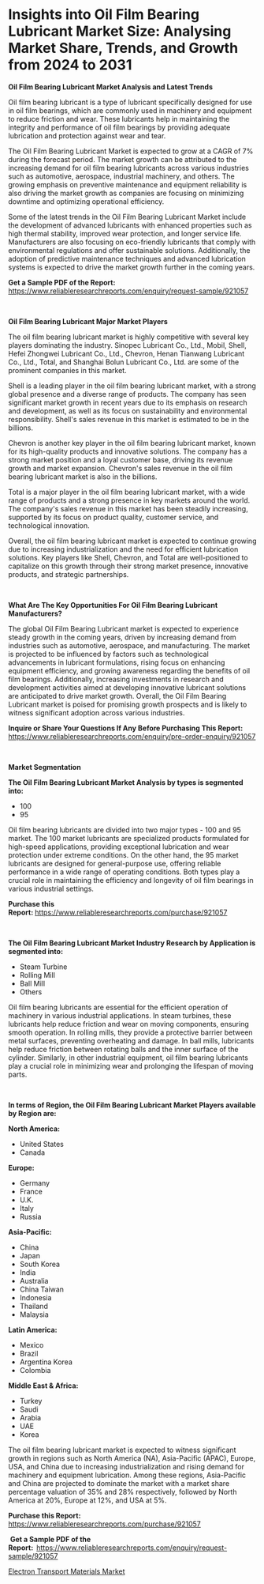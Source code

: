 <p><h1>Insights into Oil Film Bearing Lubricant Market Size: Analysing Market Share, Trends, and Growth from 2024 to 2031</h1></p><p><strong>Oil Film Bearing Lubricant Market Analysis and Latest Trends</strong></p>
<p><p>Oil film bearing lubricant is a type of lubricant specifically designed for use in oil film bearings, which are commonly used in machinery and equipment to reduce friction and wear. These lubricants help in maintaining the integrity and performance of oil film bearings by providing adequate lubrication and protection against wear and tear.</p><p>The Oil Film Bearing Lubricant Market is expected to grow at a CAGR of 7% during the forecast period. The market growth can be attributed to the increasing demand for oil film bearing lubricants across various industries such as automotive, aerospace, industrial machinery, and others. The growing emphasis on preventive maintenance and equipment reliability is also driving the market growth as companies are focusing on minimizing downtime and optimizing operational efficiency.</p><p>Some of the latest trends in the Oil Film Bearing Lubricant Market include the development of advanced lubricants with enhanced properties such as high thermal stability, improved wear protection, and longer service life. Manufacturers are also focusing on eco-friendly lubricants that comply with environmental regulations and offer sustainable solutions. Additionally, the adoption of predictive maintenance techniques and advanced lubrication systems is expected to drive the market growth further in the coming years.</p></p>
<p><strong>Get a Sample PDF of the Report:&nbsp;</strong> <a href="https://www.reliableresearchreports.com/enquiry/request-sample/921057">https://www.reliableresearchreports.com/enquiry/request-sample/921057</a></p>
<p>&nbsp;</p>
<p><strong>Oil Film Bearing Lubricant Major Market Players</strong></p>
<p><p>The oil film bearing lubricant market is highly competitive with several key players dominating the industry. Sinopec Lubricant Co., Ltd., Mobil, Shell, Hefei Zhongwei Lubricant Co., Ltd., Chevron, Henan Tianwang Lubricant Co., Ltd., Total, and Shanghai Bolun Lubricant Co., Ltd. are some of the prominent companies in this market.</p><p>Shell is a leading player in the oil film bearing lubricant market, with a strong global presence and a diverse range of products. The company has seen significant market growth in recent years due to its emphasis on research and development, as well as its focus on sustainability and environmental responsibility. Shell's sales revenue in this market is estimated to be in the billions.</p><p>Chevron is another key player in the oil film bearing lubricant market, known for its high-quality products and innovative solutions. The company has a strong market position and a loyal customer base, driving its revenue growth and market expansion. Chevron's sales revenue in the oil film bearing lubricant market is also in the billions.</p><p>Total is a major player in the oil film bearing lubricant market, with a wide range of products and a strong presence in key markets around the world. The company's sales revenue in this market has been steadily increasing, supported by its focus on product quality, customer service, and technological innovation.</p><p>Overall, the oil film bearing lubricant market is expected to continue growing due to increasing industrialization and the need for efficient lubrication solutions. Key players like Shell, Chevron, and Total are well-positioned to capitalize on this growth through their strong market presence, innovative products, and strategic partnerships.</p></p>
<p>&nbsp;</p>
<p><strong>What Are The Key Opportunities For Oil Film Bearing Lubricant Manufacturers?</strong></p>
<p><p>The global Oil Film Bearing Lubricant market is expected to experience steady growth in the coming years, driven by increasing demand from industries such as automotive, aerospace, and manufacturing. The market is projected to be influenced by factors such as technological advancements in lubricant formulations, rising focus on enhancing equipment efficiency, and growing awareness regarding the benefits of oil film bearings. Additionally, increasing investments in research and development activities aimed at developing innovative lubricant solutions are anticipated to drive market growth. Overall, the Oil Film Bearing Lubricant market is poised for promising growth prospects and is likely to witness significant adoption across various industries.</p></p>
<p><strong>Inquire or Share Your Questions If Any Before Purchasing This Report:</strong> <a href="https://www.reliableresearchreports.com/enquiry/pre-order-enquiry/921057">https://www.reliableresearchreports.com/enquiry/pre-order-enquiry/921057</a></p>
<p>&nbsp;</p>
<p><strong>Market Segmentation</strong></p>
<p><strong>The Oil Film Bearing Lubricant Market Analysis by types is segmented into:</strong></p>
<p><ul><li>100</li><li>95</li></ul></p>
<p><p>Oil film bearing lubricants are divided into two major types - 100 and 95 market. The 100 market lubricants are specialized products formulated for high-speed applications, providing exceptional lubrication and wear protection under extreme conditions. On the other hand, the 95 market lubricants are designed for general-purpose use, offering reliable performance in a wide range of operating conditions. Both types play a crucial role in maintaining the efficiency and longevity of oil film bearings in various industrial settings.</p></p>
<p><strong>Purchase this Report:&nbsp;</strong><a href="https://www.reliableresearchreports.com/purchase/921057">https://www.reliableresearchreports.com/purchase/921057</a></p>
<p>&nbsp;</p>
<p><strong>The Oil Film Bearing Lubricant Market Industry Research by Application is segmented into:</strong></p>
<p><ul><li>Steam Turbine</li><li>Rolling Mill</li><li>Ball Mill</li><li>Others</li></ul></p>
<p><p>Oil film bearing lubricants are essential for the efficient operation of machinery in various industrial applications. In steam turbines, these lubricants help reduce friction and wear on moving components, ensuring smooth operation. In rolling mills, they provide a protective barrier between metal surfaces, preventing overheating and damage. In ball mills, lubricants help reduce friction between rotating balls and the inner surface of the cylinder. Similarly, in other industrial equipment, oil film bearing lubricants play a crucial role in minimizing wear and prolonging the lifespan of moving parts.</p></p>
<p>&nbsp;</p>
<p><strong>In terms of Region, the Oil Film Bearing Lubricant Market Players available by Region are:</strong></p>
<p>
    <p> <strong> North America: </strong>
        <ul>
            <li>United States</li>
            <li>Canada</li>
        </ul>
        </p> 
    <p> <strong> Europe: </strong>
        <ul>
            <li>Germany</li>
            <li>France</li>
            <li>U.K.</li>
            <li>Italy</li>
            <li>Russia</li>
        </ul>
        </p> 
    <p> <strong> Asia-Pacific: </strong>
        <ul>
            <li>China</li>
            <li>Japan</li>
            <li>South Korea</li>
            <li>India</li>
            <li>Australia</li>
            <li>China Taiwan</li>
            <li>Indonesia</li>
            <li>Thailand</li>
            <li>Malaysia</li>
        </ul>
        </p> 
    <p> <strong> Latin America: </strong>
        <ul>
            <li>Mexico</li>
            <li>Brazil</li>
            <li>Argentina Korea</li>
            <li>Colombia</li>
        </ul>
        </p> 
    <p> <strong> Middle East & Africa: </strong>
        <ul>
            <li>Turkey</li>
            <li>Saudi</li>
            <li>Arabia</li>
            <li>UAE</li>
            <li>Korea</li>
        </ul>
    </p>
    </p>
<p><p>The oil film bearing lubricant market is expected to witness significant growth in regions such as North America (NA), Asia-Pacific (APAC), Europe, USA, and China due to increasing industrialization and rising demand for machinery and equipment lubrication. Among these regions, Asia-Pacific and China are projected to dominate the market with a market share percentage valuation of 35% and 28% respectively, followed by North America at 20%, Europe at 12%, and USA at 5%.</p></p>
<p><strong>Purchase this Report: </strong><a href="https://www.reliableresearchreports.com/purchase/921057">https://www.reliableresearchreports.com/purchase/921057</a></p>
<p>&nbsp;<strong>Get a Sample PDF of the Report:&nbsp;&nbsp;</strong><a href="https://www.reliableresearchreports.com/enquiry/request-sample/921057">https://www.reliableresearchreports.com/enquiry/request-sample/921057</a></p>
<p><strong></strong></p>
<p><p><a href="https://eight-handstand-8fb.notion.site/Electron-Transport-Materials-Market-Share-Market-New-Trends-Analysis-Report-By-Type-By-Applicatio-e2a20a47f21f461984a38407123d1f94">Electron Transport Materials Market</a></p></p>